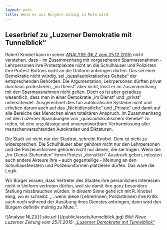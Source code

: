 ```yaml
---
layout: post
title: Wenn es uns Bürgern mulmig zu Mute wird
---
```


## Leserbrief zu „Luzerner Demokratie mit Tunnelblick“
Robert Knobel kann in seiner [ANALYSE (NLZ vom 25.12.2015)](https://www.luzernerzeitung.ch/importe/fupep/neue_lz/lz_stadtluzern/Luzerner-Demokratie-mit-Tunnelblick;art128775,633290) nicht verstehen, dass - im Zusammenhang mit vorgesehenen Sparmassnahmen - Lehrpersonen ihre Protestplakate nicht an die Schulhäuser und Polizisten ihre Protest-Buttons nicht an die Uniform anbringen dürfen. Das sei einer Demokratie nicht würdig, sei „quasiiautokratisches Gehabe“ der entsprechenden Behörden. Die Argumentation, Lehrpersonen dürften privat durchaus protestieren, „im Dienst“ aber nicht, lässt er im Zusammenhang mit den Sparmassnahmen nicht gelten. Doch es ist aber geradezu wesentlich, dass man in einer Demokratie „im Dienst“ und „privat“ unterscheidet. Ausgerechnet dies tun autokratische Systeme nicht und erheben darum auch auf das „Nichtdienstliche“ und „Private“ und damit auf alle Bereiche des Menschen einen totalitären Anspruch. Im Zusammenhang mit den Luzerner Sparübungen von „quasiautokratischem Gehebe“ zu reden, ist eine unzulässige und unverantwortbare Verharmlosung aller menschenverachtenden Autokratien und Diktaturen.

Die Stadt sei nicht nur der Stadtrat, schreibt Knobel. Dem ist nicht zu widersprechen. Die Schulhäuser aber gehören nicht nur den Lehrpersonen und die Polizeiuniformen gehören nicht nur denen, die sie tragen. Wenn die „Im-Dienst-Stehenden“ ihrem Protest „dienstlich“ Ausdruck geben, müssten auch andere Akteure ihre – auch gegenteilige -  Meinung  an den Schulhausfenstern und Polizeiuniformen platzieren dürfen. Das wäre die Logik.

Wir Bürger wissen, dass Vertreter des Staates ihre persönlichen Interessen nicht in Uniform vertreten dürfen, weil sie damit ihre ganz besondere Stellung missbrauchen würden. In *diesem* Sinne gehe ich mit R. Knobel einig, wo er schreibt: „…wenn diese (LehrerInnen, PolizistInnen) ihre Kritik auch noch während der Ausübung ihres Dienstes anbringen, dann wird den Bürgern definitiv mulmig zu Mute.“.

![Analyse NLZ]({{ site.url }}/public/assets/tunnelblick.jpg)
*Bild: Neue Luzerner Zeitung vom 25.11.2015: [„Luzerner Demokratie mit Tunnelblick“](https://www.luzernerzeitung.ch/importe/fupep/neue_lz/lz_stadtluzern/Luzerner-Demokratie-mit-Tunnelblick;art128775,633290)*